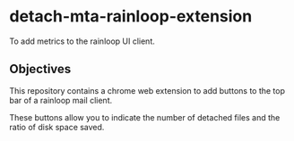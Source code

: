# detach-mta-rainloop-extension

To add metrics to the rainloop UI client.

## Objectives

This repository contains a chrome web extension to add buttons to the top bar of a rainloop mail client.

These buttons allow you to indicate the number of detached files and the ratio of disk space saved.
